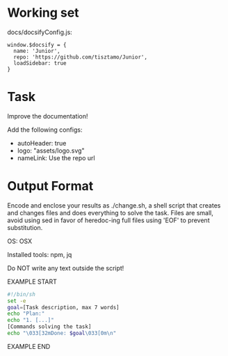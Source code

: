 # Working set

docs/docsifyConfig.js:
```
window.$docsify = {
  name: 'Junior',
  repo: 'https://github.com/tisztamo/Junior',
  loadSidebar: true
}
```


# Task

Improve the documentation!

Add the following configs:
- autoHeader: true
- logo: &#34;assets/logo.svg&#34;
- nameLink: Use the repo url


# Output Format

Encode and enclose your results as ./change.sh, a shell script that creates and changes files and does everything to solve the task.
Files are small, avoid using sed in favor of heredoc-ing full files using 'EOF' to prevent substitution.

OS: OSX

Installed tools: npm, jq


Do NOT write any text outside the script!

EXAMPLE START

```sh
#!/bin/sh
set -e
goal=[Task description, max 7 words]
echo "Plan:"
echo "1. [...]"
[Commands solving the task]
echo "\033[32mDone: $goal\033[0m\n"
```

EXAMPLE END


